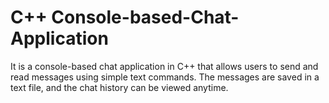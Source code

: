 # C++ Console-based-Chat-Application
It is a console-based chat application in C++ that allows users to send and read messages using simple text commands. The messages are saved in a text file, and the chat history can be viewed anytime. 
